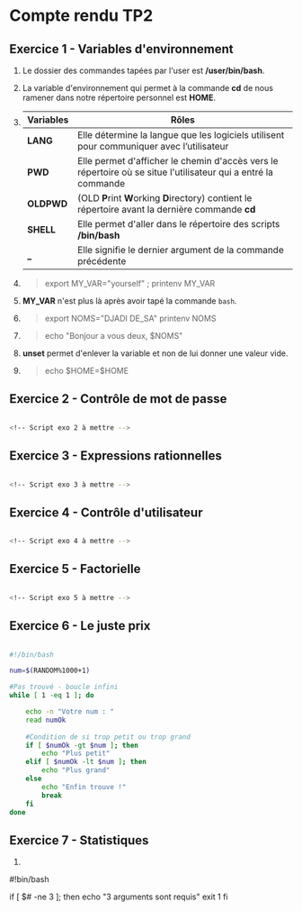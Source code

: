 # Compte rendu TP2

## Exercice 1 - Variables d'environnement

1. Le dossier des commandes tapées par l'user est **/user/bin/bash**.

2. La variable d'environnement qui permet à la commande **cd** de nous ramener dans notre répertoire personnel est **HOME**.

3. Variables | Rôles
    --------- | -----
    **LANG** | Elle détermine la langue que les logiciels utilisent pour communiquer avec l’utilisateur
    **PWD** | Elle permet d'afficher le chemin d'accès vers le répertoire où se situe l'utilisateur qui a entré la commande
    **OLDPWD** | (OLD **P**rint **W**orking **D**irectory) contient le répertoire avant la dernière commande **cd**
    **SHELL** | Elle permet d'aller dans le répertoire des scripts **/bin/bash**
    **_** | Elle signifie le dernier argument de la commande précédente

4. > export MY_VAR="yourself" ; printenv MY_VAR

5. **MY_VAR** n'est plus là après avoir tapé la commande ```bash```.

7. > export NOMS="DJADI DE_SA"
   > printenv NOMS
   
8. > echo "Bonjour a vous deux, $NOMS"

9. **unset** permet d'enlever la variable et non de lui donner une valeur vide.

10. > echo \$HOME=$HOME

## Exercice 2 - Contrôle de mot de passe

``` BASH

<!-- Script exo 2 à mettre -->

```

## Exercice 3 - Expressions rationnelles

``` BASH

<!-- Script exo 3 à mettre -->

```

## Exercice 4 - Contrôle d'utilisateur

``` BASH

<!-- Script exo 4 à mettre -->

```

## Exercice 5 - Factorielle

``` BASH

<!-- Script exo 5 à mettre -->

```

## Exercice 6 - Le juste prix

``` BASH

#!/bin/bash

num=$(RANDOM%1000+1)

#Pas trouvé - boucle infini
while [ 1 -eq 1 ]; do

    echo -n "Votre num : "
    read numOk
    
    #Condition de si trop petit ou trop grand
    if [ $numOk -gt $num ]; then
        echo "Plus petit"
    elif [ $numOk -lt $num ]; then
        echo "Plus grand"
    else
        echo "Enfin trouve !"
        break
    fi
done
```

## Exercice 7 - Statistiques

1. ``` BASH

#!bin/bash

if [ $# -ne 3 ]; then
    echo "3 arguments sont requis"
    exit 1
fi

